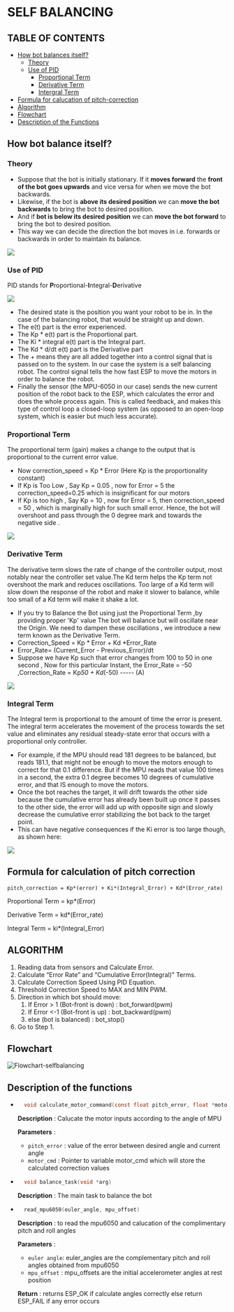 # SELF BALANCING

## TABLE OF CONTENTS

* [How bot balances itself?](#How-bot-balance-itself?)
    * [Theory](#theory)
    * [Use of PID](#Use-of-pid)
        * [Proportional Term](#proportional-term)
        * [Derivative Term](#derivative-term)
        * [Intergral Term](#integral-term)
* [Formula for calucation of pitch-correction](#formula-for-calculation-of-pitch-correction)
* [Algorithm](#algorithm)
* [Flowchart](#flowchart)
* [Description of the Functions](#Description-of-the-functions)



## How bot balance itself?

### Theory

* Suppose that the bot is initially stationary. If it **moves forward** the **front of the bot goes upwards** and vice versa for when we move the bot backwards.
* Likewise, if the bot is **above its desired position** we can **move the bot backwards** to bring the bot to desired position.
* And if **bot is below its desired position** we can **move the bot forward** to bring the bot to desired position.
* This way we can decide the direction the bot moves in i.e. forwards or backwards in order to maintain its balance.

![](https://miro.medium.com/max/3200/0*N-jU3hUGtPsgB_tn)

### Use of PID

PID stands for **P**roportional-**I**ntegral-**D**erivative

![](https://osoyoo.com/wp-content/uploads/2018/08/pid.png)

* The desired state is the position you want your robot to be in. In the case of the balancing robot, that would be straight up and down.
* The e(t) part is the error experienced.
* The Kp * e(t) part is the Proportional part.
* The Ki * integral e(t) part is the Integral part.
* The Kd * d/dt e(t) part is the Derivative part
* The + means they are all added together into a control signal that is passed on to the system. In our case the system is a self balancing robot. The control signal tells the  how fast ESP to move the motors in order to balance the robot.
* Finally the sensor (the MPU-6050 in our case) sends the new current position of the robot back to the ESP, which calculates the error and does the whole process again. This is called feedback, and makes this type of control loop a closed-loop system (as opposed to an open-loop system, which is easier but much less accurate).

### Proportional Term 

The proportional term (gain) makes a change to the output that is proportional to the current error value. 

* Now correction_speed = Kp * Error (Here Kp is the proportionality constant)
* If Kp is Too Low , Say Kp = 0.05 , now for Error = 5 the correction_speed=0.25 which is insignificant for our motors
* If Kp is too high , Say Kp = 10 , now for Error = 5, then correction_speed = 50 , which is marginally high for such small error. Hence, the bot will overshoot and pass through the 0 degree mark and towards the negative side .

![](https://osoyoo.com/wp-content/uploads/2018/08/kp1.png)

### Derivative Term

The derivative term slows the rate of change of the controller output, most notably near the controller set value.The Kd term helps the Kp term not overshoot the mark and reduces oscillations. Too large of a Kd term will slow down the response of the robot and make it slower to balance, while too small of a Kd term will make it shake a lot.

* If you try to Balance the Bot using just the
Proportional Term ,by providing proper 'Kp' value The
bot will balance but will oscillate near the Origin. We
need to dampen these oscillations , we introduce a
new term known as the Derivative Term.
* Correction_Speed = Kp * Error + Kd *Error_Rate
* Error_Rate= (Current_Error - Previous_Error)/dt
* Suppose we have Kp such that error changes from
100 to 50 in one second , Now for this particular
Instant, the Error_Rate = -50 ,Correction_Rate =
Kp*50 + Kd*(-50) ----- (A)

![](https://s3.amazonaws.com/embeddedrelated/user/1/pid_fig14_95431.png)

### Integral Term

The Integral term is proportional to the amount of time the error is present. The integral term accelerates the movement of the process towards the set value and eliminates any residual steady-state error that occurs with a proportional only controller.

* For example, if the MPU should read 181 degrees to be balanced, but reads 181.1, that might not be enough to move the motors enough to correct for that 0.1 difference. But if the MPU reads that value 100 times in a second, the extra 0.1 degree becomes 10 degrees of cumulative error, and that IS enough to move the motors.
* Once the bot reaches the target, it will drift towards the other side because the cumulative error has already been built up once it passes to the other side, the error will add up with opposite sign and slowly decrease the cumulative error stabilizing the bot back to the target point.
* This can have negative consequences if the Ki error is too large though, as shown here:

![](https://osoyoo.com/wp-content/uploads/2018/08/ki1.png)

## Formula for calculation of pitch correction

```
pitch_correction = Kp*(error) + Ki*(Integral_Error) + Kd*(Error_rate)
```
Proportional Term = kp*(Error) 

Derivative Term = kd*(Error_rate)

Integral Term = ki*(Integral_Error)

## ALGORITHM

1. Reading data from sensors and Calculate Error.
2. Calculate “Error Rate” and “Cumulative Error(Integral)” Terms.
3. Calculate Correction Speed Using PID Equation.
4. Threshold Correction Speed to MAX and MIN PWM.
5. Direction in which bot should move:
    1. If Error > 1 (Bot-front is down) : bot_forward(pwm)
    2. If Error <-1 (Bot-front is up) : bot_backward(pwm)
    3. else (bot is balanced) : bot_stop()
6. Go to Step 1.

## Flowchart
![Flowchart-selfbalancing](........)

## Description of the functions

* ```c
    void calculate_motor_command(const float pitch_error, float *motor_cmd)
    ```
    **Description** : Calucate the motor inputs according to the angle of MPU

    **Parameters** : 
    * `pitch_error` : value of the error between desired angle and current angle
    * `motor_cmd` : Pointer to variable motor_cmd which will store the  calculated correction values

* ```c
    void balance_task(void *arg)
    ```
    **Description** : The main task to balance the bot

* ```c
    read_mpu6050(euler_angle, mpu_offset)
    ```
    **Description** : to read the mpu6050 and calucation of the complimentary pitch and roll angles

    **Parameters** : 
    * `euler angle`: euler_angles are the complementary pitch and roll angles obtained from mpu6050
    * `mpu_offset` : mpu_offsets are the initial accelerometer angles at rest position

    **Return** : returns ESP_OK if calculate angles correctly else return ESP_FAIL if any error occurs
